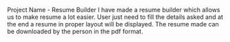 Project Name - Resume Builder I have made a resume builder which allows us to make resume a lot easier. User just need to fill the details asked and at the end a resume in proper layout will be displayed. The resume made can be downloaded by the person in the pdf format.



